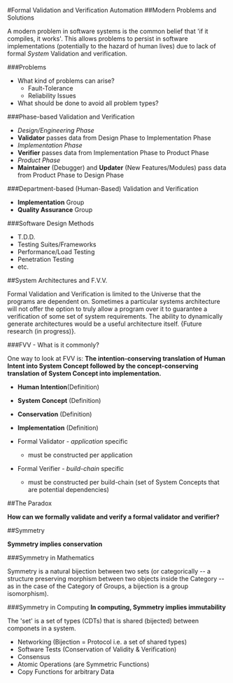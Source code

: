 #Formal Validation and Verification Automation 
##Modern Problems and Solutions

A modern problem in software systems is the common belief that 'if it compiles, it works'. This allows problems to persist in software implementations (potentially to the hazard of human lives) due to lack of formal *System* Validation and verification.

###Problems
- What kind of problems can arise?
	- Fault-Tolerance
	- Reliability Issues
- What should be done to avoid all problem types?

###Phase-based Validation and Verification

- *Design/Engineering Phase*
- **Validator** passes data from Design Phase to Implementation Phase
- *Implementation Phase*
- **Verifier** passes data from Implementation Phase to Product Phase
- *Product Phase*
- **Maintainer** (Debugger) and **Updater** (New Features/Modules) pass data from Product Phase to Design Phase

###Department-based (Human-Based) Validation and Verification

- **Implementation** Group
- **Quality Assurance** Group

###Software Design Methods

- T.D.D.
- Testing Suites/Frameworks
- Performance/Load Testing
- Penetration Testing
- etc.

##System Architectures and F.V.V.

Formal Validation and Verification is limited to the Universe that the programs are dependent on. Sometimes a particular systems architecture will not offer the option to truly allow a program over it to guarantee a verification of some set of system requirements. The ability to dynamically generate architectures would be a useful architecture itself. {Future research (in progress)}.

###FVV - What is it commonly?

One way to look at FVV is: **The intention-conserving translation of Human Intent into System Concept followed by the concept-conserving translation of System Concept into implementation.**

- **Human Intention**(Definition)
- **System Concept** (Definition)
- **Conservation** (Definition)
- **Implementation** (Definition)

- Formal Validator - *application* specific
	- must be constructed per application
- Formal Verifier - *build-chain* specific
	- must be constructed per build-chain (set of System Concepts that are potential dependencies)


##The Paradox

**How can we formally validate and verify a formal validator and verifier?**

##Symmetry

**Symmetry implies conservation**

###Symmetry in Mathematics

Symmetry is a natural bijection between two sets (or categorically -- a structure preserving morphism between two objects inside the Category -- as in the case of the Category of Groups, a bijection is a group isomorphism).

###Symmetry in Computing
**In computing, Symmetry implies immutability**

The 'set' is a set of types (CDTs) that is shared (bijected) between componets in a system.

- Networking (Bijection = Protocol i.e. a set of shared types)
- Software Tests (Conservation of Validity & Verification)
- Consensus
- Atomic Operations (are Symmetric Functions)
- Copy Functions for arbitrary Data